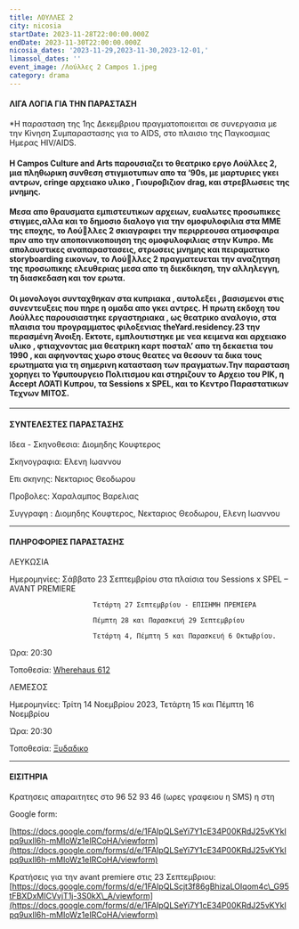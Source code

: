 ```yaml
---
title: ΛΟΥΛΛΕΣ 2
city: nicosia
startDate: 2023-11-28T22:00:00.000Z
endDate: 2023-11-30T22:00:00.000Z
nicosia_dates: '2023-11-29,2023-11-30,2023-12-01,'
limassol_dates: ''
event_image: /Λούλλες 2 Campos 1.jpeg
category: drama
---
```


#### ΛΙΓΑ ΛΟΓΙΑ ΓΙΑ ΤΗΝ ΠΑΡΑΣΤΑΣΗ

 \*Η παρασταση της 1ης Δεκεμβριου πραγματοποιειται σε συνεργασια με την Κiνηση Συμπαραστασης για το AIDS, στο πλαισιο της Παγκοσμιας Ημερας HIV/AIDS.

#### Η Campos Culture and Arts	παρουσιαζει το θεατρικο εργο Λούλλες 2, μια πληθωρικη συνθεση στιγμιοτυπων απο τα ‘90s, με μαρτυριες γκει αντρων, cringe αρχειακο υλικο , Γιουροβιζιον drag, και στρεβλωσεις της μνημης.

#### Μεσα απο θραυσματα εμπιστευτικων αρχειων, ευαλωτες προσωπικες στιγμες,αλλα και το δημοσιο διαλογο για την ομοφυλοφιλια στα ΜΜΕ της εποχης, το Λούλλες 2 σκιαγραφει την περιρρεουσα ατμοσφαιρα πριν απο την αποποινικοποιηση της ομοφυλοφιλιας στην Κυπρο. Με απολαυστικες αναπαραστασεις, στρωσεις μνημης και πειραματικο storyboarding εικονων, το Λούλλες 2 πραγματευεται την αναζητηση της προσωπικης ελευθεριας μεσα απο τη διεκδικηση, την αλληλεγγη, τη διασκεδαση και τον ερωτα.

#### Οι μονολογοι συνταχθηκαν στα κυπριακα , αυτολεξει , βασισμενοι στις συνεντευξεις που πηρε η ομαδα απο γκει αντρες. Η πρωτη εκδοχη του Λούλλες παρουσιαστηκε εργαστηριακα , ως θεατρικο αναλογιο, στα πλαισια του προγραμματος φιλοξενιας theYard.residency.23 την περασμένη Άνοιξη. Εκτοτε, εμπλουτιστηκε με νεα κειμενα και αρχειακο υλικο , φτιαχνοντας	μια  θεατρικη καρτ ποσταλ’ απο τη δεκαετια του 1990	, και αφηνοντας χωρο στους θεατες να θεσουν τα δικα τους ερωτηματα για τη σημερινη κατασταση των πραγματων.Την παρασταση χορηγει το Υφυπουργειο Πολιτισμου και στηριζουν το Αρχειο του ΡΙΚ, η Accept ΛΟΆΤΙ Κυπρου, τα Sessions x SPEL, και το Κεντρο Παραστατικων Τεχνων ΜΙΤΟΣ.

***

#### ΣΥΝΤΕΛΕΣΤΕΣ ΠΑΡΑΣΤΑΣΗΣ

Ιδεα - Σκηνοθεσια: Διομηδης Κουφτερος

Σκηνογραφια: Ελενη Ιωαννου

Επι σκηνης: Νεκταριος Θεοδωρου

Προβολες: Χαραλαμπος Βαρελιας

Συγγραφη : Διομηδης Κουφτερος, Νεκταριος Θεοδωρου, Ελενη Ιωαννου

***

#### ΠΛΗΡΟΦΟΡΙΕΣ ΠΑΡΑΣΤΑΣΗΣ

ΛΕΥΚΩΣΙΑ

Ημερομηνίες: Σάββατο 23 Σεπτεμβρίου στα πλαίσια του  Sessions x SPEL – AVANT PREMIERE

```
                     Τετάρτη 27 Σεπτεμβρίου - ΕΠΙΣΗΜΗ ΠΡΕΜΙΕΡΑ

                     Πέμπτη 28 και Παρασκευή 29 Σεπτεμβρίου 

                     Τετάρτη 4, Πέμπτη 5 και Παρασκευή 6 Οκτωβρίου.
```

Ώρα: 20:30

Τοποθεσία: [Wherehaus 612](https://www.google.com/maps/place/WhereHaus+612/@35.1776104,33.3869791,17z/data=!3m1!4b1!4m6!3m5!1s0x14de170bc4982f01:0x9c24df07f8f1017d!8m2!3d35.177606!4d33.389554!16s%2Fg%2F11r9blzdp?entry=ttu)

ΛΕΜΕΣΟΣ

Ημερομηνίες: Τρίτη 14 Νοεμβρίου 2023, Τετάρτη 15 και Πέμπτη 16 Νοεμβρίου

Ώρα: 20:30

Τοποθεσία: [Ξυδαδικο](https://www.google.com/maps/place/Vinegar+Factory+%7C+%CE%9E%CF%85%CE%B4%CE%AC%CE%B4%CE%B9%CE%BA%CE%BF/@34.6732298,33.0410087,17z/data=!3m1!4b1!4m6!3m5!1s0x14e73302e71e32e5:0x8b9d9b1e08087b59!8m2!3d34.6732254!4d33.0435836!16s%2Fg%2F11gd39kgbx?entry=ttu)

***

#### ΕΙΣΙΤΗΡΙΑ

Κρατησεις απαραιτητες στο 96 52 93 46	(ωρες γραφειου η SMS) η στη

Google form:

[https://docs.google.com/forms/d/e/1FAIpQLSeYi7Y1cE34P00KRdJ25vKYkIpq9uxll6h-mMIoWz1eIRCoHA/viewform](https://docs.google.com/forms/d/e/1FAIpQLSeYi7Y1cE34P00KRdJ25vKYkIpq9uxll6h-mMIoWz1eIRCoHA/viewform)

Κρατήσεις για την avant premiere στις 23 Σεπτεμβριου:
[https://docs.google.com/forms/d/e/1FAIpQLScjt3f86gBhizaLOIqom4c\_G95tFBXDxMICVvjT1j-3S0kX\_A/viewform](https://docs.google.com/forms/d/e/1FAIpQLSeYi7Y1cE34P00KRdJ25vKYkIpq9uxll6h-mMIoWz1eIRCoHA/viewform)
